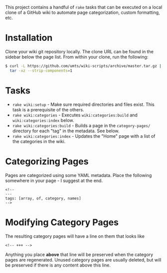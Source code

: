 This project contains a handful of `rake` tasks that can be executed on a
local clone of a GitHub wiki to automate page categorization, custom formatting,
etc.

Installation
============

Clone your wiki git repository locally. The clone URL can be found in the
sidebar below the page list.  From within your clone, run the following:

```bash
$ curl -L https://github.com/umts/wiki-scripts/archive/master.tar.gz | \
  tar -xz --strip-components=1
```

Tasks
=====

*  `rake wiki:setup` - Make sure required directories and files exist. This
   task is a prerequisite of the others.
*  `rake wiki:categories` - Executes `wiki:categories:build` and
   `wiki:categories:index` below.
*  `rake wiki:categories:build` - Builds a page in the `category-pages/`
   directory for each "tag" in the metadata. See below.
*  `rake wiki:categories:index` - Updates the "Home" page with a list of the
   categories in the wiki.

Categorizing Pages
==================

Pages are categorized using some YAML metadata. Place the following somewhere
in your page - I suggest at the end.

```
<!--
---
tags: [array, of, category, names]
-->
```

Modifying Category Pages
========================

The resulting category pages will have a line on them that looks like

```
<!-- +++ -->
```

Anything you place **above** that line will be preserved when the category
pages are regenerated. Unused category pages are usually deleted, but will
be preserved if there is any content above this line.
